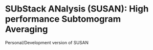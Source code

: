 # SUbStack ANalysis (SUSAN): High performance Subtomogram Averaging
Personal/Development version of SUSAN
